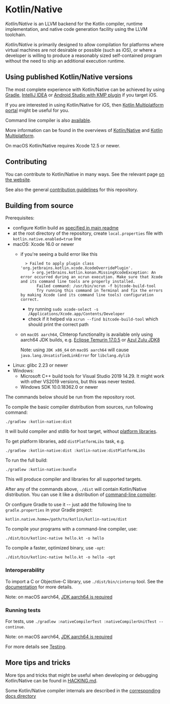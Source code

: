 # Kotlin/Native  #

_Kotlin/Native_ is an LLVM backend for the Kotlin compiler, runtime
implementation, and native code generation facility using the LLVM toolchain.

 _Kotlin/Native_ is primarily designed to allow compilation for platforms where
virtual machines are not desirable or possible (such as iOS),
or where a developer is willing to produce a reasonably sized self-contained program
without the need to ship an additional execution runtime.

## Using published Kotlin/Native versions

The most complete experience with Kotlin/Native can be achieved by using
[Gradle](https://kotlinlang.org/docs/native-gradle.html),
[IntelliJ IDEA](https://kotlinlang.org/docs/native-get-started.html) or
[Android Studio with KMP plugin](https://kotlinlang.org/docs/mobile/create-first-app.html)
if you target iOS.

If you are interested in using Kotlin/Native for iOS, then
[Kotlin Multiplatform portal](https://www.jetbrains.com/kotlin-multiplatform/)
might be useful for you.

Command line compiler is also
[available](https://kotlinlang.org/docs/native-command-line-compiler.html).

More information can be found in the overviews of
[Kotlin/Native](https://kotlinlang.org/docs/native-overview.html)
and [Kotlin Multiplatform](https://kotlinlang.org/docs/multiplatform.html).

On macOS Kotlin/Native requires Xcode 12.5 or newer.

## Contributing

You can contribute to Kotlin/Native in many ways.
See the relevant page [on the website](https://kotlinlang.org/docs/contribute.html).

See also the general [contribution guidelines](../docs/contributing.md) for this repository.

## Building from source

Prerequisites:
*   configure Kotlin build as [specified in main readme](../ReadMe.md#build-environment-requirements)
*   at the root directory of the repository,
    create `local.properties` file with `kotlin.native.enabled=true` line
*   macOS: Xcode 16.0 or newer
    * if you're seeing a build error like this
      
            > Failed to apply plugin class 'org.jetbrains.kotlin.xcode.XcodeOverridePlugin'.
               > org.jetbrains.kotlin.konan.MissingXcodeException: An error occurred during an xcrun execution. Make sure that Xcode and its command line tools are properly installed.
                 Failed command: /usr/bin/xcrun -f bitcode-build-tool
                 Try running this command in Terminal and fix the errors by making Xcode (and its command line tools) configuration correct.
            
      * try running `sudo xcode-select -s /Applications/Xcode.app/Contents/Developer`
      * check if it helped via `xcrun --find bitcode-build-tool` which should print the correct path

    * on `macOS aarch64`, CInterop functionality is available only using aarch64 JDK builds, e.g.
[Eclipse Temurin 17.0.5](https://github.com/adoptium/temurin17-binaries/releases) or
[Azul Zulu JDK8](https://www.azul.com/downloads/?version=java-8-lts&os=macos&architecture=arm-64-bit&package=jdk)

      Note: using `JDK x86_64` on `macOS aarch64` will cause `java.lang.UnsatisfiedLinkError` for `libclang.dylib`
*   Linux: glibc 2.23 or newer
*   Windows:
    * Microsoft C++ build tools for Visual Studio 2019 14.29.
      It might work with other VS2019 versions, but this was never tested.
    * Windows SDK 10.0.18362.0 or newer

The commands below should be run from the repository root.

To compile the basic compiler distribution from sources, run following command:

    ./gradlew :kotlin-native:dist

It will build compiler and stdlib for host target, without
[platform libraries](https://kotlinlang.org/docs/native-platform-libs.html).

To get platform libraries, add `distPlatformLibs` task, e.g.

    ./gradlew :kotlin-native:dist :kotlin-native:distPlatformLibs

To run the full build:

    ./gradlew :kotlin-native:bundle

This will produce compiler and libraries for all supported targets.

After any of the commands above, `./dist` will contain Kotlin/Native distribution.
You can use it like a distribution of
[command-line compiler](https://kotlinlang.org/docs/native-command-line-compiler.html).

Or configure Gradle to use it -- just add the following line to
`gradle.properties` in your Gradle project:

    kotlin.native.home=/path/to/kotlin/kotlin-native/dist

To compile your programs with a command-line compiler, use:

	./dist/bin/kotlinc-native hello.kt -o hello

To compile a faster, optimized binary, use `-opt`:

	./dist/bin/kotlinc-native hello.kt -o hello -opt

### Interoperability

To import a C or Objective-C library, use `./dist/bin/cinterop` tool.
See the [documentation](https://kotlinlang.org/docs/native-c-interop.html) for more details.

Note: on macOS aarch64, [JDK aarch64 is required](./README.md#building-from-source)


### Running tests

For tests, use `./gradlew :nativeCompilerTest :nativeCompilerUnitTest --continue`.

Note: on macOS aarch64, [JDK aarch64 is required](./README.md#building-from-source)

For more details see [Testing](HACKING.md#Testing).

## More tips and tricks

More tips and tricks that might be useful when developing or debugging Kotlin/Native
can be found in [HACKING.md](HACKING.md).

Some Kotlin/Native compiler internals are described in the [corresponding docs directory](../docs/native)  
